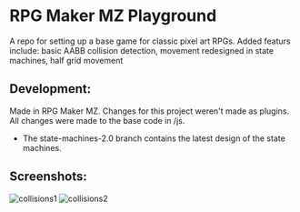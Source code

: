 # RPG Maker MZ Playground
A repo for setting up a base game for classic pixel art RPGs.
Added featurs include: basic AABB collision detection, movement redesigned in state machines, half grid movement

## Development:
Made in RPG Maker MZ.
Changes for this project weren't made as plugins. All changes were made to the base code in /js.

* The state-machines-2.0 branch contains the latest design of the state machines.

## Screenshots:

![collisions1](https://i.ibb.co/jhsVJtB/collisions-2.png)
![collisions2](https://i.ibb.co/JHg4htg/collisions.png)
